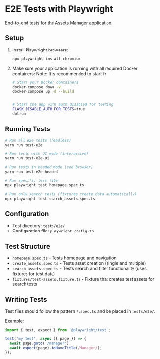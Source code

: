 # E2E Tests with Playwright

End-to-end tests for the Assets Manager application.

## Setup

1. Install Playwright browsers:
   ```bash
   npx playwright install chromium
   ```

2. Make sure your application is running with all required Docker containers:
   Note: It is recommended to start fr
   ```bash
   # Start your Docker containers
   docker-compose down -v
   docker-compose up -d --build

   
   # Start the app with auth disabled for testing
   FLASK_DISABLE_AUTH_FOR_TESTS=true
   dotrun
   ```

## Running Tests

```bash
# Run all e2e tests (headless)
yarn run test-e2e

# Run tests with UI mode (interactive)
yarn run test-e2e-ui

# Run tests in headed mode (see browser)
yarn run test-e2e-headed

# Run specific test file
npx playwright test homepage.spec.ts

# Run only search tests (fixtures create data automatically)
npx playwright test search_assets.spec.ts
```

## Configuration

- Test directory: `tests/e2e/`
- Configuration file: `playwright.config.ts`

## Test Structure

- `homepage.spec.ts` - Tests homepage and navigation
- `create_assets.spec.ts` - Tests asset creation (single and multiple)
- `search_assets.spec.ts` - Tests search and filter functionality (uses fixtures for test data)
- `fixtures/test-assets.fixture.ts` - Fixture that creates test assets for search tests


## Writing Tests

Test files should follow the pattern `*.spec.ts` and be placed in `tests/e2e/`.

Example:
```typescript
import { test, expect } from '@playwright/test';

test('my test', async ({ page }) => {
  await page.goto('/manager');
  await expect(page).toHaveTitle(/Manager/);
});
```
